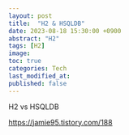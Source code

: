 ```yaml
---
layout: post
title:  "H2 & HSQLDB"
date: 2023-08-18 15:30:00 +0900
abstract: "H2"
tags: [H2]
image:
toc: true
categories: Tech
last_modified_at: 
published: false
---
```


H2 vs HSQLDB  



https://jamie95.tistory.com/188



